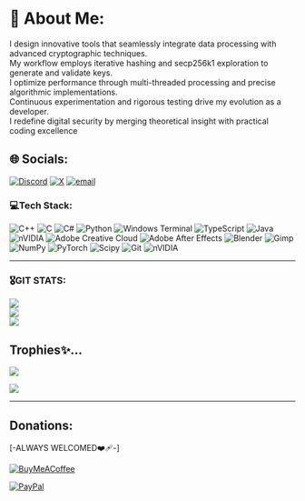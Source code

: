 # 💫 About Me:
I design innovative tools that seamlessly integrate data processing with advanced cryptographic techniques.  <br>My workflow employs iterative hashing and secp256k1 exploration to generate and validate keys.  <br>I optimize performance through multi-threaded processing and precise algorithmic implementations.  <br>Continuous experimentation and rigorous testing drive my evolution as a developer.  <br>I redefine digital security by merging theoretical insight with practical coding excellence


## 🌐 Socials:
[![Discord](https://img.shields.io/badge/Discord-%237289DA.svg?logo=discord&logoColor=white)](https://discord.gg/https://discord.gg/m4ryWABM) [![X](https://img.shields.io/badge/X-black.svg?logo=X&logoColor=white)](https://x.com/Shubsaini08) [![email](https://img.shields.io/badge/Email-D14836?logo=gmail&logoColor=white)](mailto:keyfoundhunt4ever@gmail.com) 

### 💻Tech Stack:
![C++](https://img.shields.io/badge/c++-%2300599C.svg?style=plastic&logo=c%2B%2B&logoColor=white) ![C](https://img.shields.io/badge/c-%2300599C.svg?style=plastic&logo=c&logoColor=white) ![C#](https://img.shields.io/badge/c%23-%23239120.svg?style=plastic&logo=csharp&logoColor=white) ![Python](https://img.shields.io/badge/python-3670A0?style=plastic&logo=python&logoColor=ffdd54) ![Windows Terminal](https://img.shields.io/badge/Windows%20Terminal-%234D4D4D.svg?style=plastic&logo=windows-terminal&logoColor=white) ![TypeScript](https://img.shields.io/badge/typescript-%23007ACC.svg?style=plastic&logo=typescript&logoColor=white) ![Java](https://img.shields.io/badge/java-%23ED8B00.svg?style=plastic&logo=openjdk&logoColor=white) ![nVIDIA](https://img.shields.io/badge/cuda-000000.svg?style=plastic&logo=nVIDIA&logoColor=green) ![Adobe Creative Cloud](https://img.shields.io/badge/Adobe%20Creative%20Cloud-DA1F26.svg?style=plastic&logo=Adobe%20Creative%20Cloud&logoColor=white) ![Adobe After Effects](https://img.shields.io/badge/Adobe%20After%20Effects-9999FF.svg?style=plastic&logo=Adobe%20After%20Effects&logoColor=white) ![Blender](https://img.shields.io/badge/blender-%23F5792A.svg?style=plastic&logo=blender&logoColor=white) ![Gimp](https://img.shields.io/badge/Gimp-657D8B?style=plastic&logo=gimp&logoColor=FFFFFF) ![NumPy](https://img.shields.io/badge/numpy-%23013243.svg?style=plastic&logo=numpy&logoColor=white) ![PyTorch](https://img.shields.io/badge/PyTorch-%23EE4C2C.svg?style=plastic&logo=PyTorch&logoColor=white) ![Scipy](https://img.shields.io/badge/SciPy-%230C55A5.svg?style=plastic&logo=scipy&logoColor=%white) ![Git](https://img.shields.io/badge/git-%23F05033.svg?style=plastic&logo=git&logoColor=white) ![nVIDIA](https://img.shields.io/badge/nVIDIA-%2376B900.svg?style=plastic&logo=nVIDIA&logoColor=white)

---

### 🎖️GIT STATS:
![](https://github-readme-stats.vercel.app/api?username=Shubsaini08&theme=highcontrast&hide_border=false&include_all_commits=false&count_private=true)<br/>
![](https://nirzak-streak-stats.vercel.app/?user=Shubsaini08&theme=highcontrast&hide_border=false)<br/>
![](https://github-readme-stats.vercel.app/api/top-langs/?username=Shubsaini08&theme=highcontrast&hide_border=false&include_all_commits=false&count_private=true&layout=compact)

## Trophies✨...
![](https://github-profile-trophy.vercel.app/?username=Shubsaini08&theme=flag-india&no-frame=false&no-bg=false&margin-w=4)


[![](https://visitcount.itsvg.in/api?id=Shubsaini08&icon=6&color=13)](https://visitcount.itsvg.in)

---

## Donations: 
[-ALWAYS WELCOMED❤️‍🩹-]

[![BuyMeACoffee](https://img.shields.io/badge/Buy%20Me%20a%20Coffee-ffdd00?style=for-the-badge&logo=buy-me-a-coffee&logoColor=black)](https://buymeacoffee.com/https://www.blockchain.com/explorer/addresses/btc/bc1qwc24wqwu08x2cdnfzc40ezma4q5zsn37jxkkmt) 

[![PayPal](https://img.shields.io/badge/PayPal-00457C?style=for-the-badge&logo=paypal&logoColor=white)](https://paypal.me/https://www.paypal.me/Shubsaini08) 
